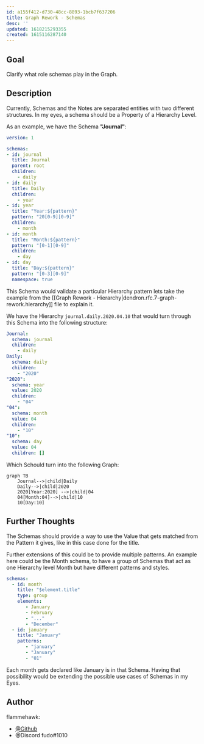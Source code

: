 ```yaml
---
id: a155f412-d730-48cc-8893-1bcb7f637206
title: Graph Rework - Schemas
desc: ''
updated: 1618215293355
created: 1615116287140
---
```

## Goal

Clarify what role schemas play in the Graph.

## Description

Currently, Schemas and the Notes are separated entities with two different structures.
In my eyes, a schema should be a Property of a Hierarchy Level.

As an example, we have the Schema **"Journal"**:

```yml
version: 1

schemas:
- id: journal
  title: Journal
  parent: root
  children:
    - daily    
- id: daily
  title: Daily
  children: 
    - year
- id: year
  title: "Year:${pattern}"
  pattern: "20[0-9][0-9]"
  children:
    - month
- id: month
  title: "Month:${pattern}"
  pattern: "[0-1][0-9]"
  children:
    - day
- id: day
  title: "Day:${pattern}"
  pattern: "[0-3][0-9]"
  namespace: true
```

This Schema would validate a particular Hierarchy pattern lets take the example from the [[Graph Rework - Hierarchy|dendron.rfc.7-graph-rework.hierarchy]] file to explain it.

We have the Hierarchy `journal.daily.2020.04.10` that would turn through this Schema into the following structure:

```yml
Journal:
  schema: journal
  children:
    - daily
Daily:
  schema: daily
  children: 
    - "2020"
"2020":
  schema: year
  value: 2020
  children: 
    - "04"
"04":
  schema: month
  value: 04
  children: 
    - "10"
"10":
  schema: day
  value: 04
  children: []
```

Which Schould turn into the following Graph:

```mermaid
graph TB
    Journal-->|child|Daily 
    Daily-->|child|2020   
    2020[Year:2020] -->|child|04
    04[Month:04]-->|child|10
    10[Day:10]    
```

## Further Thoughts

The Schemas should provide a way to use the Value that gets matched from the Pattern it gives, like in this case done for the title.

Further extensions of this could be to provide multiple patterns.
An example here could be the Month schema, to have a group of Schemas that act as one Hierarchy level Month but have different patterns and styles.

```yml
schemas: 
  - id: month
    title: "$element.title"
    type: group
    elements: 
       - January
       - February
       - "..."
       - "December"
  - id: january
    title: "January"
    patterns: 
       - "january"
       - "January"
       - "01"

```

Each month gets declared like January is in that Schema.
Having that possibility would be extending the possible use cases of Schemas in my Eyes.

## Author

flammehawk:

- [@Github](https://github.com/flammehawk)
- @Discord fudo#1010